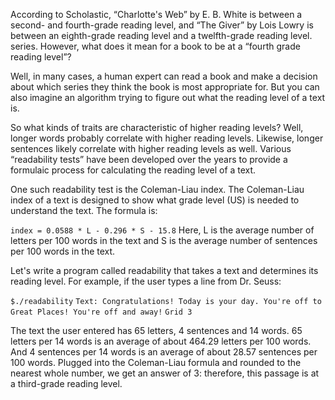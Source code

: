 According to Scholastic, “Charlotte's Web” by E. B. White is between a second- and fourth-grade reading level, and “The Giver” by Lois Lowry is between an eighth-grade reading level and a twelfth-grade reading level. series. However, what does it mean for a book to be at a “fourth grade reading level”?

Well, in many cases, a human expert can read a book and make a decision about which series they think the book is most appropriate for. But you can also imagine an algorithm trying to figure out what the reading level of a text is.

So what kinds of traits are characteristic of higher reading levels? Well, longer words probably correlate with higher reading levels. Likewise, longer sentences likely correlate with higher reading levels as well. Various “readability tests” have been developed over the years to provide a formulaic process for calculating the reading level of a text.

One such readability test is the Coleman-Liau index. The Coleman-Liau index of a text is designed to show what grade level (US) is needed to understand the text. The formula is:

`index = 0.0588 * L - 0.296 * S - 15.8`
Here, L is the average number of letters per 100 words in the text and S is the average number of sentences per 100 words in the text.

Let's write a program called readability that takes a text and determines its reading level. For example, if the user types a line from Dr. Seuss:

`$./readability`
`Text: Congratulations! Today is your day. You're off to Great Places! You're off and away!`
`Grid 3`

The text the user entered has 65 letters, 4 sentences and 14 words. 65 letters per 14 words is an average of about 464.29 letters per 100 words. And 4 sentences per 14 words is an average of about 28.57 sentences per 100 words. Plugged into the Coleman-Liau formula and rounded to the nearest whole number, we get an answer of 3: therefore, this passage is at a third-grade reading level.